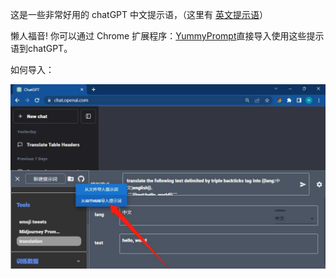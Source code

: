 这是一些非常好用的 chatGPT 中文提示语，（这里有 [英文提示语](https://github.com/hku/awesome-prompts-en)）

懒人福音! 你可以通过 Chrome 扩展程序：[YummyPrompt](https://chrome.google.com/webstore/detail/yummyprompt/bdkepepnlfhfpbgechjcgggjcakemkkp?hl=en&authuser=0)直接导入使用这些提示语到chatGPT。

如何导入：

![how to import](./screenshot02.jpg)

